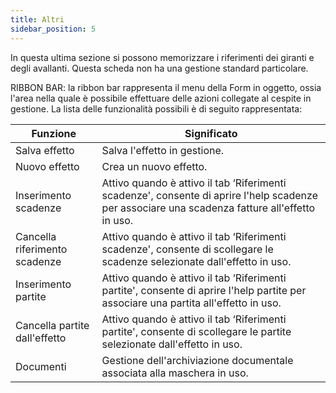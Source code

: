 ```yaml
---
title: Altri
sidebar_position: 5
---
```


In questa ultima sezione si possono memorizzare i riferimenti dei giranti e degli avallanti. Questa scheda non ha una gestione standard particolare.

RIBBON BAR: la ribbon bar rappresenta il menu della Form in oggetto, ossia l'area nella quale è possibile effettuare delle azioni collegate al cespite in gestione. La lista delle funzionalità possibili è di seguito rappresentata:



| Funzione | Significato |
| --- | --- |
| Salva effetto | Salva l'effetto in gestione. |
| Nuovo effetto | Crea un nuovo effetto. |
| Inserimento scadenze | Attivo quando è attivo il tab ‘Riferimenti scadenze', consente di aprire l'help scadenze per associare una scadenza fatture all'effetto in uso. |
| Cancella riferimento scadenze | Attivo quando è attivo il tab ‘Riferimenti scadenze', consente di scollegare le scadenze selezionate dall'effetto in uso. |
| Inserimento partite | Attivo quando è attivo il tab ‘Riferimenti partite', consente di aprire l'help partite per associare una partita all'effetto in uso. |
| Cancella partite dall'effetto | Attivo quando è attivo il tab ‘Riferimenti partite', consente di scollegare le partite selezionate dall'effetto in uso. |
| Documenti | Gestione dell'archiviazione documentale associata alla maschera in uso. |






